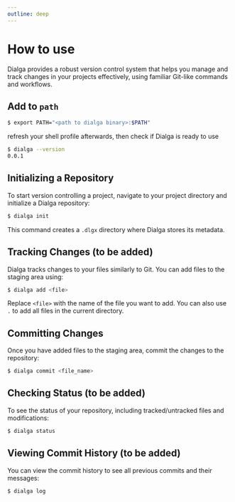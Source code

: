 ```yaml
---
outline: deep
---
```


# How to use 

Dialga provides a robust version control system that helps you manage and track changes in your projects effectively, using familiar Git-like commands and workflows.

## Add to `path`
```bash
$ export PATH="<path to dialga binary>:$PATH"
```
refresh your shell profile afterwards, then check if Dialga is ready to use
```bash
$ dialga --version
0.0.1
```
## Initializing a Repository

To start version controlling a project, navigate to your project directory and initialize a Dialga repository:

```bash
$ dialga init
```

This command creates a `.dlgx` directory where Dialga stores its metadata.

## Tracking Changes (to be added) 

Dialga tracks changes to your files similarly to Git. You can add files to the staging area using:

```bash
$ dialga add <file>
```

Replace `<file>` with the name of the file you want to add. You can also use `.` to add all files in the current directory.

## Committing Changes 

Once you have added files to the staging area, commit the changes to the repository:

```bash
$ dialga commit <file_name>
```

## Checking Status (to be added) 

To see the status of your repository, including tracked/untracked files and modifications:

```bash
$ dialga status
```

## Viewing Commit History (to be added) 

You can view the commit history to see all previous commits and their messages:

```bash
$ dialga log
```



